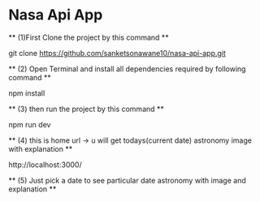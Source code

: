 

# Nasa Api App


** (1)First Clone the project by this command ** 

  git clone https://github.com/sanketsonawane10/nasa-api-app.git 


** (2) Open Terminal and install all dependencies required by following command ** 

  npm install

** (3) then run the project by this command ** 

  npm run dev


** (4) this is home url -> u will get todays(current date) astronomy image with explanation **

http://localhost:3000/


** (5) Just pick a date to see particular date astronomy with image and explanation **


